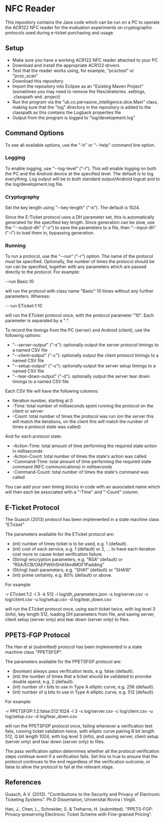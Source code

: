 # NFC Reader #

This repository contains the Java code which can be run on a PC to operate the ACR122 NFC reader for the evaluation experiments on cryptographic protocols used during e-ticket purchasing and usage.

## Setup ##

* Make sure you have a working ACR122 NFC reader attached to your PC
* Download and install the appropriate ACR122 drivers
* Test that the reader works using, for example, "pcsctest" or "pcsc_scan"
* Download this repository
* Import the repository into Eclipse as an "Existing Maven Project" (sometimes you may need to remove the files/diretories .settings, .classpath and .project)
* Run the program via the "uk.co.pervasive_intelligence.dice.Main" class, making sure that the "log" directory in the repository is added to the classpath as this contains the Logback properties file
* Output from the program is logged to "log/development.log"

## Command Options ##

To see all available options, use the "-h" or "--help" command line option.

### Logging ###

To enable logging, use "--log-level" ("-l").  This will enable logging on both the PC and the Android device at the specified level.  The default is to log everything.  Log output will be to both standard output/Android logcat and to the log/development.log file.

### Cryptography ###

Set the key length using "--key-length" ("-k").  The default is 1024.

Since the E-Ticket protocol uses a DH parameter set, this is automatically generated for the specified key length.  Since generation can be slow, use the "--output-dh" ("-o") to save the parameters to a file, then "--input-dh" ("-i") to load them in, bypassing generation.

### Running ###

To run a protocol, use the "--run" ("-r") option.  The name of the protocol must be specified.  Optionally, the number of times the protocol should be run can be specified, together with any parameters which are passed directly to the protocol.  For example:

--run Basic:10

will run the protocol with class name "Basic" 10 times without any further parameters.  Whereas:

-- run ETicket:1:10

will run the ETicket protocol once, with the protocol parameter "10".  Each parameter is separated by a ":".

To record the timings from the PC (server) and Android (client), use the following options:

* "--server-output" ("-s"): optionally output the server protocol timings to a named CSV file
* "--client-output" ("-c"): optionally output the client protocol timings to a named CSV file
* "--setup-output" ("-u"): optionally output the server setup timings to a named CSV file
* "--tear-down-output" ("-d"): optionally output the server tear down timings to a named CSV file

Each CSV file will have the following columns:

* Iteration number, starting at 0
* <Protocol>-Time: total number of milliseconds spent running the protocol on the client or server
* <Protocol>-Count: total number of times the protocol was run (on the server this will match the iterations, on the client this will match the number of times a protocol state was called)

And for each protocol state:

* <State>-Action-Time: total amount of time performing the required state action in milliseconds
* <State>-Action-Count: total number of times the state's action was called
* <State>-Command-Time: total amount of time performing the required state command (NFC communications) in milliseconds
* <State>-Command-Count: total number of times the state's command was called

You can add your own timing blocks in code with an associated name which will then each be associated with a "-Time" and "-Count" column.

## E-Ticket Protocol ##

The Guasch (2013) protocol has been implemented in a state machine class "ETicket"

The parameters available for the ETicket protocol are:

* (int) number of times ticket is to be used, e.g. 1 (default).
* (int) cost of each service, e.g. 1 (default) or 2, ... to have each iteration cost more to cause ticket verification failure.
* (String) encryption parameters, e.g. "RSA" (default) or "RSA/ECB/OAEPWithSHA1AndMGF1Padding"
* (String) hash parameters, e.g. "SHA1" (default) or "SHA16"
* (int) prime certainty, e.g. 80% (default) or above.

For example:

-r ETicket:1:2 -l 3 -k 512 -i log/dh_parameters.json -s log/server.csv -c log/client.csv -u log/setup.csv -d log/tear_down.csv

will run the ETicket protocol once, using each ticket twice, with log level 3 (info), key length 512, loading DH parameters from file, and saving server, client setup (server only) and tear down (server only) to files.

## PPETS-FGP Protocol ##

The Han et al (submitted) protocol has been implemented in a state machine class "PPETSFGP".

The parameters available for the PPETSFGP protocol are:
* (boolean) always pass verification tests, e.g. false (default).
* (int) the number of times that a ticket should be validated to provoke double spend, e.g. 2 (default).
* (int) number of r bits to use in Type A elliptic curve, e.g. 256 (default).
* (int) number of q bits to use in Type A elliptic curve, e.g. 512 (default).

For example:

-r PPETSFGP:1:2:false:512:1024 -l 3 -s log/server.csv -c log/client.csv -u log/setup.csv -d log/tear_down.csv

will run the PPETSFGP protocol once, failing whenever a verification test fails, running ticket validation twice, with elliptic curve pairing R bit length 512, Q bit length 1024, with log level 3 (info), and saving server, client setup (server only) and tear down (server only) to files.

The pass verification option determines whether all the protocol verification steps continue event if a verification fails. Set this to true to ensure that the protocol continues to the end regardless of the verification outcome, or false to allow the protocol to fail at the relevant stage. 

## References ##

Guasch, A.V. (2013). "Contributions to the Security and Privacy of Electronic Ticketing Systems". Ph.D Dissertation, Universitat Rovira i Virgili.

Han, J., Chen, L., Schneider, S. & Treharne, H. (submitted). "PPETS-FGP: Privacy-preserving Electronic Ticket Scheme with Fine-grained Pricing".